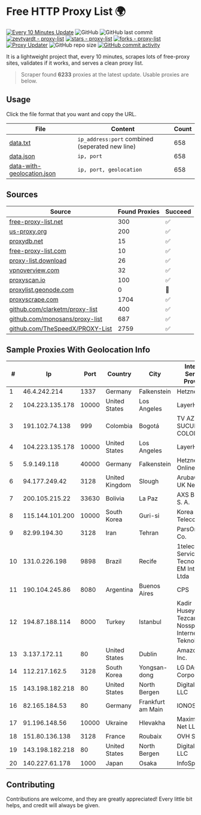 
# Free HTTP Proxy List 🌍

[![Every 10 Minutes Update](https://github.com/mertguvencli/http-proxy-list/actions/workflows/main.yml/badge.svg?branch=main)](https://github.com/mertguvencli/http-proxy-list/actions/workflows/main.yml)
![GitHub](https://img.shields.io/github/license/mertguvencli/http-proxy-list)
![GitHub last commit](https://img.shields.io/github/last-commit/mertguvencli/http-proxy-list)
[![zevtyardt - proxy-list](https://img.shields.io/static/v1?label=zevtyardt&message=proxy-list&color=blue&logo=github)](https://github.com/zevtyardt/proxy-list "Go to GitHub repo")
[![stars - proxy-list](https://img.shields.io/github/stars/zevtyardt/proxy-list?style=social)](https://github.com/zevtyardt/proxy-list)
[![forks - proxy-list](https://img.shields.io/github/forks/zevtyardt/proxy-list?style=social)](https://github.com/zevtyardt/proxy-list)
[![Proxy Updater](https://github.com/zevtyardt/proxy-list/workflows/Proxy%20Updater/badge.svg)](https://github.com/zevtyardt/proxy-list/actions?query=workflow:"Proxy+Updater")
![GitHub repo size](https://img.shields.io/github/repo-size/zevtyardt/proxy-list)
[![GitHub commit activity](https://img.shields.io/github/commit-activity/m/zevtyardt/proxy-list?logo=commits)](https://github.com/zevtyardt/proxy-list/commits/main)

It is a lightweight project that, every 10 minutes, scrapes lots of free-proxy sites, validates if it works, and serves a clean proxy list.

> Scraper found **6233** proxies at the latest update. Usable proxies are below.

## Usage

Click the file format that you want and copy the URL.

|File|Content|Count|
|----|-------|-----|
|[data.txt](https://raw.githubusercontent.com/mertguvencli/http-proxy-list/main/proxy-list/data.txt)|`ip_address:port` combined (seperated new line)|658|
|[data.json](https://raw.githubusercontent.com/mertguvencli/http-proxy-list/main/proxy-list/data.json)|`ip, port`|658|
|[data-with-geolocation.json](https://raw.githubusercontent.com/mertguvencli/http-proxy-list/main/proxy-list/data-with-geolocation.json)|`ip, port, geolocation`|658|

## Sources

|Source|Found Proxies|Succeed|
|------|-------------|-------|
|[free-proxy-list.net](https://free-proxy-list.net)|300|✅|
|[us-proxy.org](https://www.us-proxy.org)|200|✅|
|[proxydb.net](http://proxydb.net)|15|✅|
|[free-proxy-list.com](https://free-proxy-list.com/?page=&port=&type%5B%5D=http&type%5B%5D=https&up_time=0&search=Search)|10|✅|
|[proxy-list.download](https://www.proxy-list.download/HTTP)|26|✅|
|[vpnoverview.com](https://vpnoverview.com/privacy/anonymous-browsing/free-proxy-servers)|32|✅|
|[proxyscan.io](https://www.proxyscan.io)|100|✅|
|[proxylist.geonode.com](https://proxylist.geonode.com/api/proxy-list?limit=300&page=1&sort_by=lastChecked&sort_type=desc&protocols=http,https)|0|🚫|
|[proxyscrape.com](https://api.proxyscrape.com/v2/?request=displayproxies&protocol=http&timeout=10000&country=all&ssl=all&anonymity=all)|1704|✅|
|[github.com/clarketm/proxy-list](https://raw.githubusercontent.com/clarketm/proxy-list/master/proxy-list-raw.txt)|400|✅|
|[github.com/monosans/proxy-list](https://raw.githubusercontent.com/monosans/proxy-list/main/proxies/http.txt)|687|✅|
|[github.com/TheSpeedX/PROXY-List](https://raw.githubusercontent.com/TheSpeedX/PROXY-List/master/http.txt)|2759|✅|


## Sample Proxies With Geolocation Info

|#|Ip|Port|Country|City|Internet Service Provider|
|-|--|----|-------|----|-------------------------|
|1|46.4.242.214|1337|Germany|Falkenstein|Hetzner|
|2|104.223.135.178|10000|United States|Los Angeles|LayerHost|
|3|191.102.74.138|999|Colombia|Bogotá|TV AZTECA SUCURSAL COLOMBIA|
|4|104.223.135.178|10000|United States|Los Angeles|LayerHost|
|5|5.9.149.118|40000|Germany|Falkenstein|Hetzner Online GmbH|
|6|94.177.249.42|3128|United Kingdom|Slough|ArubaCloud UK Network|
|7|200.105.215.22|33630|Bolivia|La Paz|AXS Bolivia S. A.|
|8|115.144.101.200|10000|South Korea|Guri-si|Korea Telecom|
|9|82.99.194.30|3128|Iran|Tehran|ParsOnline Co.|
|10|131.0.226.198|9898|Brazil|Recife|1telecom Servicos De Tecnologia EM Internet Ltda|
|11|190.104.245.86|8080|Argentina|Buenos Aires|CPS|
|12|194.87.188.114|8000|Turkey|Istanbul|Kadir Huseyin Tezcan Nosspeed Internet Teknolojileri|
|13|3.137.172.11|80|United States|Dublin|Amazon.com, Inc.|
|14|112.217.162.5|3128|South Korea|Yongsan-dong|LG DACOM Corporation|
|15|143.198.182.218|80|United States|North Bergen|DigitalOcean, LLC|
|16|82.165.184.53|80|Germany|Frankfurt am Main|IONOS SE|
|17|91.196.148.56|10000|Ukraine|Hlevakha|Maximum-Net LLC|
|18|151.80.136.138|3128|France|Roubaix|OVH SAS|
|19|143.198.182.218|80|United States|North Bergen|DigitalOcean, LLC|
|20|140.227.61.178|1000|Japan|Osaka|InfoSphere|



## Contributing

Contributions are welcome, and they are greatly appreciated! Every
little bit helps, and credit will always be given.

